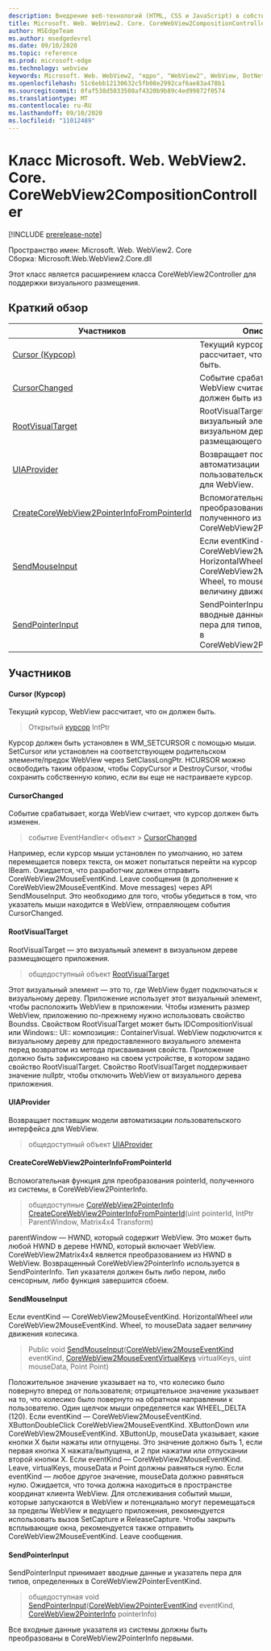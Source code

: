 ```yaml
---
description: Внедрение веб-технологий (HTML, CSS и JavaScript) в собственные приложения с помощью элемента управления Microsoft Edge WebView2
title: Microsoft. Web. WebView2. Core. CoreWebView2CompositionController
author: MSEdgeTeam
ms.author: msedgedevrel
ms.date: 09/10/2020
ms.topic: reference
ms.prod: microsoft-edge
ms.technology: webview
keywords: Microsoft. Web. WebView2, "ядро", "WebView2", WebView, DotNet, WPF, WinForms, App, EDGE, CoreWebView2, CoreWebView2Controller, браузерный элемент управления, EDGE HTML, Microsoft. Web. WebView2
ms.openlocfilehash: 51c6ebb12130632c5fb08e2992caf6ae83a478b1
ms.sourcegitcommit: 0faf538d5033508af4320b9b89c4ed99872f0574
ms.translationtype: MT
ms.contentlocale: ru-RU
ms.lasthandoff: 09/10/2020
ms.locfileid: "11012489"
---
```

# Класс Microsoft. Web. WebView2. Core. CoreWebView2CompositionController 

[!INCLUDE [prerelease-note](../../includes/prerelease-note.md)]

Пространство имен: Microsoft. Web. WebView2. Core \
Сборка: Microsoft.Web.WebView2.Core.dll

Этот класс является расширением класса CoreWebView2Controller для поддержки визуального размещения.

## Краткий обзор

 Участников                        | Описания
--------------------------------|---------------------------------------------
[Cursor (Курсор)](#cursor) | Текущий курсор, WebView рассчитает, что он должен быть.
[CursorChanged](#cursorchanged) | Событие срабатывает, когда WebView считает, что курсор должен быть изменен.
[RootVisualTarget](#rootvisualtarget) | RootVisualTarget — это визуальный элемент в визуальном дереве размещающего приложения.
[UIAProvider](#uiaprovider) | Возвращает поставщик модели автоматизации пользовательского интерфейса для WebView.
[CreateCoreWebView2PointerInfoFromPointerId](#createcorewebview2pointerinfofrompointerid) | Вспомогательная функция для преобразования pointerId, полученного из системы, в CoreWebView2PointerInfo.
[SendMouseInput](#sendmouseinput) | Если eventKind — CoreWebView2MouseEventKind. HorizontalWheel или CoreWebView2MouseEventKind. Wheel, то mouseData задает величину движения колесика.
[SendPointerInput](#sendpointerinput) | SendPointerInput принимает вводные данные и указатель пера для типов, определенных в CoreWebView2PointerEventKind.

## Участников

#### Cursor (Курсор) 

Текущий курсор, WebView рассчитает, что он должен быть.

> Открытый [курсор](#cursor) IntPtr

Курсор должен быть установлен в WM_SETCURSOR с помощью мыши. SetCursor или установлен на соответствующем родительском элементе/предок WebView через SetClassLongPtr. HCURSOR можно освободить таким образом, чтобы CopyCursor и DestroyCursor, чтобы сохранить собственную копию, если вы еще не настраиваете курсор.

#### CursorChanged 

Событие срабатывает, когда WebView считает, что курсор должен быть изменен.

> событие EventHandler< объект > [CursorChanged](#cursorchanged)

Например, если курсор мыши установлен по умолчанию, но затем перемещается поверх текста, он может попытаться перейти на курсор IBeam. Ожидается, что разработчик должен отправить CoreWebView2MouseEventKind. Leave сообщения (в дополнение к CoreWebView2MouseEventKind. Move messages) через API SendMouseInput. Это необходимо для того, чтобы убедиться в том, что указатель мыши находится в WebView, отправляющем события CursorChanged.

#### RootVisualTarget 

RootVisualTarget — это визуальный элемент в визуальном дереве размещающего приложения.

> общедоступный объект [RootVisualTarget](#rootvisualtarget)

Этот визуальный элемент — это то, где WebView будет подключаться к визуальному дереву. Приложение использует этот визуальный элемент, чтобы расположить WebView в приложении. Чтобы изменить размер WebView, приложению по-прежнему нужно использовать свойство Boundss. Свойством RootVisualTarget может быть IDCompositionVisual или Windows:: UI:: композиция:: ContainerVisual. WebView подключится к визуальному дереву для предоставленного визуального элемента перед возвратом из метода присваивания свойств. Приложение должно быть зафиксировано на своем устройстве, в котором задано свойство RootVisualTarget. Свойство RootVisualTarget поддерживает значение nullptr, чтобы отключить WebView от визуального дерева приложения.

#### UIAProvider 

Возвращает поставщик модели автоматизации пользовательского интерфейса для WebView.

> общедоступный объект [UIAProvider](#uiaprovider)

#### CreateCoreWebView2PointerInfoFromPointerId 

Вспомогательная функция для преобразования pointerId, полученного из системы, в CoreWebView2PointerInfo.

> общедоступные [CoreWebView2PointerInfo](microsoft-web-webview2-core-corewebview2pointerinfo.md) [CreateCoreWebView2PointerInfoFromPointerId](#createcorewebview2pointerinfofrompointerid)(uint pointerId, IntPtr ParentWindow, Matrix4x4 Transform)

parentWindow — HWND, который содержит WebView. Это может быть любой HWND в дереве HWND, который включает WebView. CoreWebView2Matrix4x4 является преобразованием из HWND в WebView. Возвращенный CoreWebView2PointerInfo используется в SendPointerInfo. Тип указателя должен быть либо пером, либо сенсорным, либо функция завершится сбоем.

#### SendMouseInput 

Если eventKind — CoreWebView2MouseEventKind. HorizontalWheel или CoreWebView2MouseEventKind. Wheel, то mouseData задает величину движения колесика.

> Public void [SendMouseInput](#sendmouseinput)([CoreWebView2MouseEventKind](./namespace-microsoft-web-webview2-core.md) eventKind, [CoreWebView2MouseEventVirtualKeys](./namespace-microsoft-web-webview2-core.md) virtualKeys, uint mouseData, Point Point)

Положительное значение указывает на то, что колесико было повернуто вперед от пользователя; отрицательное значение указывает на то, что колесико было повернуто на обратном направлении к пользователю. Один щелчок мыши определяется как WHEEL_DELTA (120). Если eventKind — CoreWebView2MouseEventKind. XButtonDoubleClick CoreWebView2MouseEventKind. XButtonDown или CoreWebView2MouseEventKind. XButtonUp, mouseData указывает, какие кнопки X были нажаты или отпущены. Это значение должно быть 1, если первая кнопка X нажата/выпущена, и 2 при нажатии или отпускании второй кнопки X. Если eventKind — CoreWebView2MouseEventKind. Leave, virtualKeys, mouseData и Point должны равняться нулю. Если eventKind — любое другое значение, mouseData должно равняться нулю. Ожидается, что точка должна находиться в пространстве координат клиента WebView. Для отслеживания событий мыши, которые запускаются в WebView и потенциально могут перемещаться за пределы WebView и ведущего приложения, рекомендуется использовать вызов SetCapture и ReleaseCapture. Чтобы закрыть всплывающие окна, рекомендуется также отправить CoreWebView2MouseEventKind. Leave сообщения.

#### SendPointerInput 

SendPointerInput принимает вводные данные и указатель пера для типов, определенных в CoreWebView2PointerEventKind.

> общедоступная void [SendPointerInput](#sendpointerinput)([CoreWebView2PointerEventKind](./namespace-microsoft-web-webview2-core.md) eventKind, [CoreWebView2PointerInfo](microsoft-web-webview2-core-corewebview2pointerinfo.md) pointerInfo)

Все входные данные указателя из системы должны быть преобразованы в CoreWebView2PointerInfo первыми.

